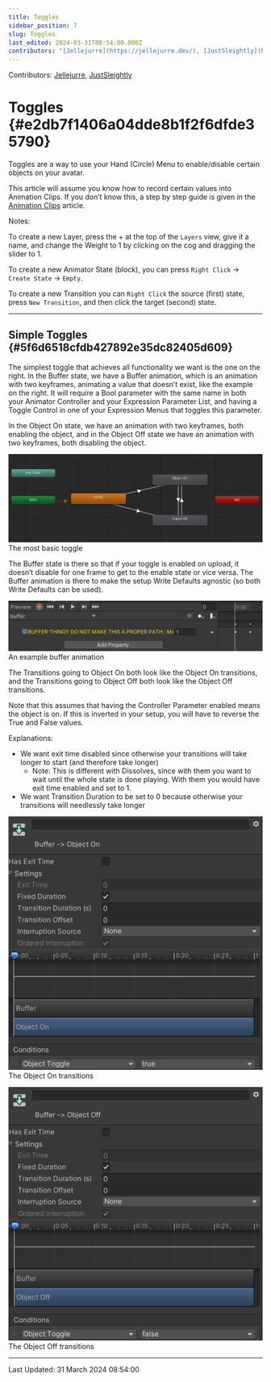 ```yaml
---
title: Toggles
sidebar_position: 7
slug: Toggles
last_edited: 2024-03-31T08:54:00.000Z
contributors: "[Jellejurre](https://jellejurre.dev/), [JustSleightly](https://vrc.sleightly.dev/)"
---
```

Contributors: [Jellejurre](https://jellejurre.dev/), [JustSleightly](https://vrc.sleightly.dev/)



# Toggles {#e2db7f1406a04dde8b1f2f6dfde35790}


Toggles are a way to use your Hand (Circle) Menu to enable/disable certain objects on your avatar.


This article will assume you know how to record certain values into Animation Clips. If you don’t know this, a step by step guide is given in the [Animation Clips](/docs/Unity-Animations/Animation-Clips) article.


Notes: 


To create a new Layer, press the + at the top of the `Layers` view, give it a name, and change the Weight to 1 by clicking on the cog and dragging the slider to 1.


To create a new Animator State (block), you can press `Right Click` → `Create State` → `Empty`.


To create a new Transition you can `Right Click` the source (first) state, press `New Transition`, and then click the target (second) state.


---


## Simple Toggles {#5f6d6518cfdb427892e35dc82405d609}


<div class='notion-row'>
<div class='notion-column' style={{width: 'calc((100% - (min(32px, 4vw) * 1)) * 1)'}}>


The simplest toggle that achieves all functionality we want is the one on the right. In the Buffer state, we have a Buffer animation, which is an animation with two keyframes, animating a value that doesn’t exist, like the example on the right. It will require a Bool parameter with the same name in both your Animator Controller and your Expression Parameter List, and having a Toggle Control in one of your Expression Menus that toggles this parameter.



In the Object On state, we have an animation with two keyframes, both enabling the object, and in the Object Off state we have an animation with two keyframes, both disabling the object.


</div><div className='notion-spacer'></div>

<div class='notion-column' style={{width: 'calc((100% - (min(32px, 4vw) * 1)) * 1)'}}>


![The most basic toggle](./Toggles.d7a54c34-805f-4003-9be3-f43b34bbe41b.png)<br/><GreyItalicText>The most basic toggle</GreyItalicText>


</div><div className='notion-spacer'></div>
</div>


<div class='notion-row'>
<div class='notion-column' style={{width: 'calc((100% - (min(32px, 4vw) * 1)) * 0.5)'}}>


The Buffer state is there so that if your toggle is enabled on upload, it doesn’t disable for one frame to get to the enable state or vice versa. The Buffer animation is there to make the setup Write Defaults agnostic (so both Write Defaults can be used).


</div><div className='notion-spacer'></div>

<div class='notion-column' style={{width: 'calc((100% - (min(32px, 4vw) * 1)) * 0.5)'}}>


![An example buffer animation](./Toggles.1e645437-9457-4c6b-bfb3-ccf062239a8e.png)<br/><GreyItalicText>An example buffer animation</GreyItalicText>


</div><div className='notion-spacer'></div>
</div>


<div class='notion-row'>
<div class='notion-column' style={{width: 'calc((100% - (min(32px, 4vw) * 1)) * 0.5)'}}>


The Transitions going to Object On both look like the Object On transitions, and the Transitions going to Object Off both look like the Object Off transitions. 



Note that this assumes that having the Controller Parameter enabled means the object is on. If this is inverted in your setup, you will have to reverse the True and False values.



Explanations:


- We want exit time disabled since otherwise your transitions will take longer to start (and therefore take longer)
	- Note: This is different with Dissolves, since with them you want to wait until the whole state is done playing. With them you would have exit time enabled and set to 1.
- We want Transition Duration to be set to 0 because otherwise your transitions will needlessly take longer

</div><div className='notion-spacer'></div>

<div class='notion-column' style={{width: 'calc((100% - (min(32px, 4vw) * 1)) * 0.5)'}}>


<div class='notion-row'>
<div class='notion-column' style={{width: 'calc((100% - (min(32px, 4vw) * 1)) * 0.5)'}}>


![The Object On transitions](./Toggles.e5cb9c0b-7e49-486a-9289-65b4a18afc3d.png)<br/><GreyItalicText>The Object On transitions</GreyItalicText>


</div><div className='notion-spacer'></div>

<div class='notion-column' style={{width: 'calc((100% - (min(32px, 4vw) * 1)) * 0.5)'}}>


![The Object Off transitions](./Toggles.ff6765d6-45fc-44da-bd4f-ad4f302f14dd.png)<br/><GreyItalicText>The Object Off transitions</GreyItalicText>


</div><div className='notion-spacer'></div>
</div>


</div><div className='notion-spacer'></div>
</div>



---
<RightAlignedText>Last Updated: 31 March 2024 08:54:00</RightAlignedText>